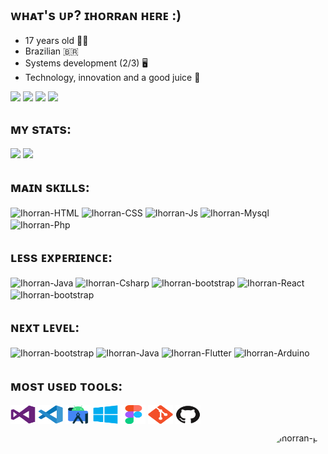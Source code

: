 ## ᴡʜᴀᴛ's ᴜᴘ? ɪʜᴏʀʀᴀɴ ʜᴇʀᴇ :)
- 17 years old 🧑‍💻
- Brazilian 🇧🇷
- Systems development (2/3) 🖥️ 
- Technology, innovation and a good juice 🧃

<a href="https://www.instagram.com/ihorranzinn" target="_blank"><img src="https://img.shields.io/badge/-Instagram-%23E4405F?style=for-the-badge&logo=instagram&logoColor=white" target="_blank"></a> 
<a href="https://twitter.com/ihorran3" target="_blank"><img src="https://img.shields.io/badge/LinkedIn-0077B5?style=for-the-badge&logo=linkedin&logoColor=white" target="_blank"></a>
<a href="https://twitter.com/ihorran3" target="_blank"><img src="https://img.shields.io/badge/Stack_Overflow-FE7A16?style=for-the-badge&logo=stack-overflow&logoColor=white" target="_blank"></a>
<a href="https://twitter.com/ihorran3" target="_blank"><img src="https://img.shields.io/badge/Twitter-1DA1F2?style=for-the-badge&logo=twitter&logoColor=white" target="_blank"></a> 

## ᴍʏ sᴛᴀᴛs:
<img height="160em" src="https://github-readme-stats.vercel.app/api?username=ihorrandev&show_icons=true&theme=github_dark&include_all_commits=true&count_private=true"/>  <img height="160em" src="https://github-readme-stats.vercel.app/api/top-langs/?username=ihorrandev&layout=compact&langs_count=7&theme=github_dark"/>

## ᴍᴀɪɴ sᴋɪʟʟs:
<img align="center" alt="Ihorran-HTML" src="https://img.shields.io/badge/HTML5-E34F26?style=for-the-badge&logo=html5&logoColor=white">  <img align="center" alt="Ihorran-CSS" src="https://img.shields.io/badge/CSS3-1572B6?style=for-the-badge&logo=css3&logoColor=white">  <img align="center" alt="Ihorran-Js" src="https://img.shields.io/badge/JavaScript-F7DF1E?style=for-the-badge&logo=javascript&logoColor=black"> <img align="center" alt="Ihorran-Mysql" src="https://img.shields.io/badge/MySQL-00000F?style=for-the-badge&logo=mysql&logoColor=white">  <img align="center" alt="Ihorran-Php" src="https://img.shields.io/badge/PHP-777BB4?style=for-the-badge&logo=php&logoColor=white">


## ʟᴇss ᴇxᴘᴇʀɪᴇɴᴄᴇ:
<img align="center" alt="Ihorran-Java" src="https://img.shields.io/badge/Java-ED8B00?style=for-the-badge&logo=java&logoColor=white">  <img align="center" alt="Ihorran-Csharp" src="https://img.shields.io/badge/C%23-239120?style=for-the-badge&logo=c-sharp&logoColor=white">  <img align="center" alt="Ihorran-bootstrap" src="https://img.shields.io/badge/.NET-5C2D91?style=for-the-badge&logo=.net&logoColor=white">  <img align="center" alt="Ihorran-React" src="https://img.shields.io/badge/React-20232A?style=for-the-badge&logo=react&logoColor=61DAFB">  <img align="center" alt="Ihorran-bootstrap" src="https://img.shields.io/badge/Bootstrap-563D7C?style=for-the-badge&logo=bootstrap&logoColor=white">  


## ɴᴇxᴛ ʟᴇᴠᴇʟ:
<img align="center" alt="Ihorran-bootstrap" src="https://img.shields.io/badge/React_Native-20232A?style=for-the-badge&logo=react&logoColor=61DAFB">  <img align="center" alt="Ihorran-Java" src="https://img.shields.io/badge/Java-ED8B00?style=for-the-badge&logo=java&logoColor=white">  <img align="center" alt="Ihorran-Flutter" src="https://img.shields.io/badge/Flutter-02569B?style=for-the-badge&logo=flutter&logoColor=white"> <img align="center" alt="Ihorran-Arduino" src="https://img.shields.io/badge/Arduino_IDE-00979D?style=for-the-badge&logo=arduino&logoColor=white"> 


## ᴍᴏsᴛ ᴜsᴇᴅ ᴛᴏᴏʟs:
<img align="center" alt="Ihorran-VisualStudio" height="30" width="40" src="https://raw.githubusercontent.com/devicons/devicon/2ae2a900d2f041da66e950e4d48052658d850630/icons/visualstudio/visualstudio-plain.svg"> <img align="center" alt="Ihorran-Vscode" height="30" width="40" src="https://raw.githubusercontent.com/devicons/devicon/2ae2a900d2f041da66e950e4d48052658d850630/icons/vscode/vscode-original.svg"> <img align="center" alt="Ihorran-Js" height="30" width="40" src="https://raw.githubusercontent.com/devicons/devicon/1119b9f84c0290e0f0b38982099a2bd027a48bf1/icons/androidstudio/androidstudio-original.svg"> <img align="center" alt="Ihorran-Windows" height="30" width="40" src="https://raw.githubusercontent.com/devicons/devicon/1119b9f84c0290e0f0b38982099a2bd027a48bf1/icons/windows8/windows8-original.svg"> <img align="center" alt="Ihorran-Figma" height="30" width="40" src="https://raw.githubusercontent.com/devicons/devicon/1119b9f84c0290e0f0b38982099a2bd027a48bf1/icons/figma/figma-original.svg">  <img align="center" alt="Ihorran-Git" height="30" width="40" src="https://raw.githubusercontent.com/devicons/devicon/1119b9f84c0290e0f0b38982099a2bd027a48bf1/icons/git/git-original.svg">  <img align="center" alt="Ihorran-Github" height="30" width="40" src="https://raw.githubusercontent.com/devicons/devicon/1119b9f84c0290e0f0b38982099a2bd027a48bf1/icons/github/github-original.svg">

<img align="right" alt="ihorran-pic" height="160" style="border-radius:50px;" src="https://user-images.githubusercontent.com/92957629/156885082-2311a942-b5a3-4163-9ad8-8efcac0fca55.gif">


